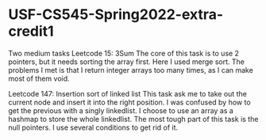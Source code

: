 # USF-CS545-Spring2022-extra-credit1
Two medium tasks
Leetcode 15: 3Sum
  The core of this task is to use 2 pointers, but it needs sorting the array first.
  Here I used merge sort. The problems I met is that I return integer arrays too many times, as I can make most of them void.

Leetcode 147: Insertion sort of linked list
  This task ask me to take out the current node and insert it into the right position.
  I was confused by how to get the previous with a singly linkedlist. I choose to use an array as a hashmap to store the whole linkedlist.
  The most tough part of this task is the null pointers. I use several conditions to get rid of it.
